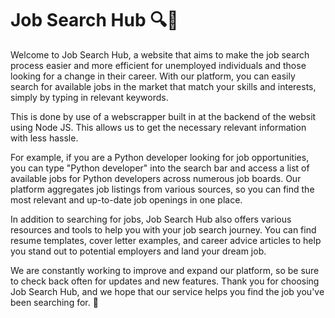 # Job Search Hub 🔍💼
Welcome to Job Search Hub, a website that aims to make the job search process easier and more efficient for unemployed individuals and those looking for a change in their career. With our platform, you can easily search for available jobs in the market that match your skills and interests, simply by typing in relevant keywords.

This is done by use of a webscrapper built in at the backend of the websit using Node JS. This allows us
to get the necessary relevant information with less hassle.

For example, if you are a Python developer looking for job opportunities, you can type "Python developer" into the search bar and access a list of available jobs for Python developers across numerous job boards. Our platform aggregates job listings from various sources, so you can find the most relevant and up-to-date job openings in one place.

In addition to searching for jobs, Job Search Hub also offers various resources and tools to help you with your job search journey. You can find resume templates, cover letter examples, and career advice articles to help you stand out to potential employers and land your dream job.

We are constantly working to improve and expand our platform, so be sure to check back often for updates and new features. Thank you for choosing Job Search Hub, and we hope that our service helps you find the job you've been searching for. 🎉

